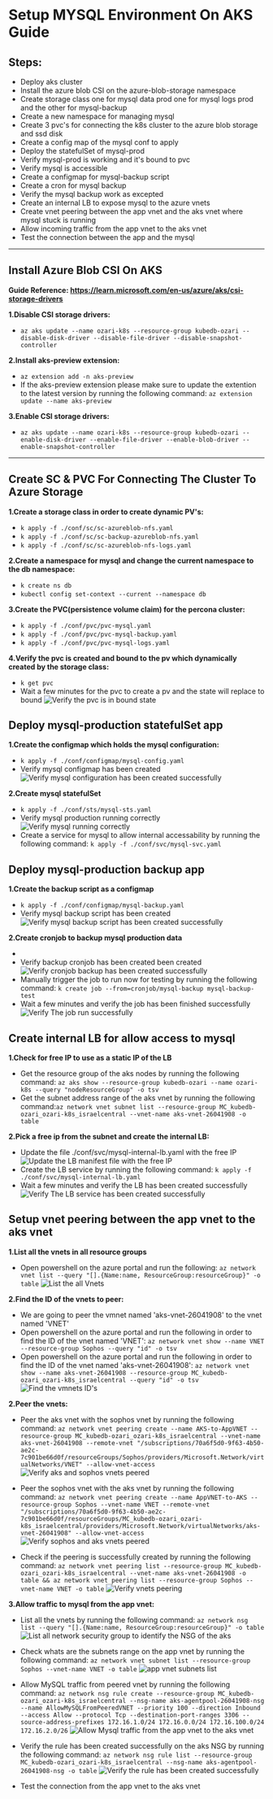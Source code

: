 # Setup MYSQL Environment On AKS Guide

## **Steps:**
 - Deploy aks cluster
 - Install the azure blob CSI on the azure-blob-storage namespace
 - Create storage class one for mysql data prod one for mysql logs prod and the other for mysql-backup
 - Create a new namespace for managing mysql
 - Create 3 pvc's for connecting the k8s cluster to the azure blob storage and ssd disk
 - Create a config map of the mysql conf to apply
 - Deploy the statefulSet of mysql-prod
 - Verify mysql-prod is working and it's bound to pvc
 - Verify mysql is accessible
 - Create a configmap for mysql-backup script
 - Create a cron for mysql backup
 - Verify the mysql backup work as excepted
 - Create an internal LB to expose mysql to the azure vnets
 - Create vnet peering between the app vnet and the aks vnet where mysql stuck is running
 - Allow incoming traffic from the app vnet to the aks vnet
 - Test the connection between the app and the mysql
---

## Install Azure Blob CSI On AKS
**Guide Reference: https://learn.microsoft.com/en-us/azure/aks/csi-storage-drivers**

**1.Disable CSI storage drivers:**
  - `az aks update --name ozari-k8s --resource-group kubedb-ozari --disable-disk-driver --disable-file-driver --disable-snapshot-controller`

**2.Install aks-preview extension:**
  - `az extension add -n aks-preview`
  - If the aks-preview extension please make sure to update the extention to the latest version by running the following command:
  `az extension update --name aks-preview`

**3.Enable CSI storage drivers:**
  - `az aks update --name ozari-k8s --resource-group kubedb-ozari --enable-disk-driver --enable-file-driver --enable-blob-driver --enable-snapshot-controller`
---

## Create SC & PVC For Connecting The Cluster To Azure Storage

**1.Create a storage class in order to create dynamic PV's:**
  - `k apply -f ./conf/sc/sc-azureblob-nfs.yaml`
  - `k apply -f ./conf/sc/sc-backup-azureblob-nfs.yaml`
  - `k apply -f ./conf/sc/sc-azureblob-nfs-logs.yaml`

**2.Create a namespace for mysql and change the current namespace to the db namespace:**
  - `k create ns db`
  - `kubectl config set-context --current --namespace db`

**3.Create the PVC(persistence volume claim) for the percona cluster:**
  - `k apply -f ./conf/pvc/pvc-mysql.yaml`
  - `k apply -f ./conf/pvc/pvc-mysql-backup.yaml`
  - `k apply -f ./conf/pvc/pvc-mysql-logs.yaml`

**4.Verify the pvc is created and bound to the pv which dynamically created by the storage class:**
  - `k get pvc`
  - Wait a few minutes for the pvc to create a pv and the state will replace to bound
  ![Verify the pvc is in bound state](images/pvc-verify.png)


## Deploy mysql-production statefulSet app

**1.Create the configmap which holds the mysql configuration:**
  - `k apply -f ./conf/configmap/mysql-config.yaml`
  - Verify mysql configmap has been created
  ![Verify mysql configuration has been created successfully](images/mysql-conf-verify.png)

**2.Create mysql statefulSet**
  - `k apply -f ./conf/sts/mysql-sts.yaml`
  - Verify mysql production running correctly
  ![Verify mysql running correctly](images/verify-mysql-prod.png)
  - Create a service for mysql to allow internal accessability by running the following command: `k apply -f ./conf/svc/mysql-svc.yaml`

## Deploy mysql-production backup app
**1.Create the backup script as a configmap**
  - `k apply -f ./conf/configmap/mysql-backup.yaml`
  - Verify mysql backup script has been created
  ![Verify mysql backup script has been created successfully](images/backup-script-verify.png)

**2.Create cronjob to backup mysql production data**
  - `
  `
  - Verify backup cronjob has been created been created
  ![Verify cronjob backup has been created successfully](images/cronjob-verify.png)
  - Manually trigger the job to run now for testing by running the following command: `k create job --from=cronjob/mysql-backup mysql-backup-test`
  - Wait a few minutes and verify the job has been finished successfully
  ![Verify The job run successfully](images/backup-job-verify.png)


## Create internal LB for allow access to mysql
**1.Check for free IP to use as a static IP of the LB**
  - Get the resource group of the aks nodes by running the following command: `az aks show --resource-group kubedb-ozari --name ozari-k8s --query "nodeResourceGroup" -o tsv`
  - Get the subnet address range of the aks vnet by running the following command:`az network vnet subnet list --resource-group MC_kubedb-ozari_ozari-k8s_israelcentral --vnet-name aks-vnet-26041908 -o table`

**2.Pick a free ip from the subnet and create the internal LB:**
  - Update the file ./conf/svc/mysql-internal-lb.yaml with the free IP
  ![Update the LB manifest file with the free IP](images/internal-lb.png)
  - Create the LB service by running the following command: `k apply -f ./conf/svc/mysql-internal-lb.yaml`
  - Wait a few minutes and verify the LB has been created successfully
  ![Verify The LB service has been created successfully](images/lb-svc-verify.png)

## Setup vnet peering between the app vnet to the aks vnet

**1.List all the vnets in all resource groups**
 - Open powershell on the azure portal and run the following: `az network vnet list --query "[].{Name:name, ResourceGroup:resourceGroup}" -o table`
 ![List the all Vnets](images/vnet-list.png)

**2.Find the ID of the vnets to peer:**
  - We are going to peer the vmnet named 'aks-vnet-26041908' to the vnet named 'VNET'
  - Open powershell on the azure portal and run the following in order to find the ID of the vnet named 'VNET': `az network vnet show --name VNET --resource-group Sophos --query "id" -o tsv`
  - Open powershell on the azure portal and run the following in order to find the ID of the vnet named 'aks-vnet-26041908': `az network vnet show --name aks-vnet-26041908 --resource-group MC_kubedb-ozari_ozari-k8s_israelcentral --query "id" -o tsv`
  ![Find the vmnets ID's](images/find-vnets-id.png)


**2.Peer the vnets:**
  - Peer the aks vnet with the sophos vnet by running the following command: `az network vnet peering create --name AKS-to-AppVNET --resource-group MC_kubedb-ozari_ozari-k8s_israelcentral --vnet-name aks-vnet-26041908 --remote-vnet "/subscriptions/70a6f5d0-9f63-4b50-ae2c-7c901be66d0f/resourceGroups/Sophos/providers/Microsoft.Network/virtualNetworks/VNET" --allow-vnet-access`
  ![Verify aks and sophos vnets peered](images/verify-aks-vnet-peer.png)

  - Peer the sophos vnet with the aks vnet by running the following command: `az network vnet peering create --name AppVNET-to-AKS --resource-group Sophos --vnet-name VNET --remote-vnet "/subscriptions/70a6f5d0-9f63-4b50-ae2c-7c901be66d0f/resourceGroups/MC_kubedb-ozari_ozari-k8s_israelcentral/providers/Microsoft.Network/virtualNetworks/aks-vnet-26041908" --allow-vnet-access`
  ![Verify sophos and aks vnets peered](images/verify-aks-vnet-peer.png)

  - Check if the peering is successfully created by running the following command: `az network vnet peering list --resource-group MC_kubedb-ozari_ozari-k8s_israelcentral --vnet-name aks-vnet-26041908 -o table && az network vnet peering list --resource-group Sophos --vnet-name VNET -o table`
  ![Verify vnets peering](images/verify-peering.png)

**3.Allow traffic to mysql from the app vnet:**
  - List all the vnets by running the following command: `az network nsg list --query "[].{Name:name, ResourceGroup:resourceGroup}" -o table`
  ![List all network security group to identify the NSG of the aks](images/nsg-list.png)

  - Check whats are the subnets range on the app vnet by running the following command: `az network vnet subnet list --resource-group Sophos --vnet-name VNET -o table`
  ![app vnet subnets list](images/vnet-subnets-list.png)

  - Allow MySQL traffic from peered vnet by running the following command: `az network nsg rule create --resource-group MC_kubedb-ozari_ozari-k8s_israelcentral --nsg-name aks-agentpool-26041908-nsg --name AllowMySQLFromPeeredVNET --priority 100 --direction Inbound --access Allow --protocol Tcp --destination-port-ranges 3306 --source-address-prefixes 172.16.1.0/24 172.16.0.0/24 172.16.100.0/24 172.16.2.0/26`
  ![Allow Mysql traffic from the app vnet to the aks vnet](images/create-nsg-rule.png)

  - Verify the rule has been created successfully on the aks NSG by running the following command: `az network nsg rule list --resource-group MC_kubedb-ozari_ozari-k8s_israelcentral --nsg-name aks-agentpool-26041908-nsg -o table`
  ![Verify the rule has been created successfully](images/verify-nsg-rule.png)

  - Test the connection from the app vnet to the aks vnet

